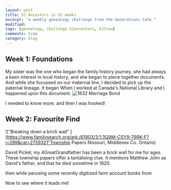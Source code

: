 ```yaml
---
layout: post
title: 52 Ancestors in 52 weeks
excerpt: "a weekly genealogy challenge from the Generations Cafe "
modified:
tags: [genealogy, challenge 52ancestors, AJCrow]
comments: true
category: blog
---
```


## Week 1: Foundations

My sister was the one who began the family history journey. she had always a keen interest in local history, and she began to piece together documents.
And while she focussed on our maternal line, I decided to pick up the paternal lineage.  It began When I worked at Canada's National Library and I happened upon this document.
![1832 Marriage Bond](http://data2.collectionscanada.ca/e/e329/e008217379.jpg "Upper and Lower Canada marriage bonds 1779-1858")

I needed to know more. and then I was hooked!

## Week 2: Favourite Find
!["Breaking down a brick wall" ](https://www.familysearch.org/ark:/61903/3:1:3Q9M-CSY9-79RK-F?i=299&cat=2759321"Township Papers Nissouri, Middlesex Co. Ontario)

David Pickel, my 4GreatGrandfather has been a brick wall for me for ages. These township papers offer a tantalising clue. It mentions Matthew John as David's father, and that he died sometime in 1820.

then while perusing some recently digitized farm account books from 

Now to see where it leads me!
